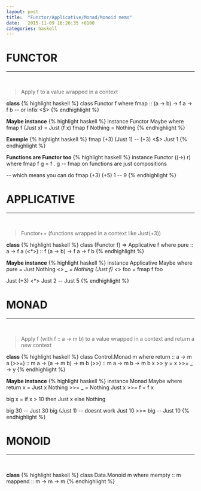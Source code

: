 ```yaml
---
layout: post
title:  "Functor/Applicative/Monad/Monoid memo"
date:   2015-11-09 16:26:35 +0100
categories: haskell
---
```


# FUNCTOR

---
<br>

> Apply f to a value wrapped in a context

**class**
{% highlight haskell %}
class Functor f where
  fmap :: (a -> b) -> f a -> f b -- or infix <$>
{% endhighlight %}

**Maybe instance**
{% highlight haskell %}
instance Functor Maybe where
  fmap f (Just x) = Just (f x)
  fmap f Nothing = Nothing
{% endhighlight %}

**Exemple**
{% highlight haskell %}
  fmap (+3) (Just 1) -- (+3) <$> Just 1
{% endhighlight %}

**Functions are Functor too**
{% highlight haskell %}
instance Functor ((->) r) where
  fmap f g = f . g  -- fmap on functions are just compositions

-- which means you can do
fmap (+3) (+5) 1 -- 9
{% endhighlight %}

# APPLICATIVE

---
<br>

> Functor++ (functions wrapped in a context like Just(+3))

**class**
{% highlight haskell %}
class (Functor f) => Applicative f where
  pure :: a -> f a
  (<*>) :: f (a -> b) -> f a -> f b
{% endhighlight %}

**Maybe instance**
{% highlight haskell %}
instance Applicative Maybe where
  pure = Just
  Nothing <*> _ = Nothing
  (Just f) <*> foo = fmap f foo

Just (+3) <*> Just 2 -- Just 5
{% endhighlight %}

# MONAD

---
<br>

> Apply f (with f :: a -> m b) to a value wrapped in a context and return a new context

**class**
{% highlight haskell %}
class Control.Monad m where
  return :: a -> m a
  (>>=) :: m a -> (a -> m b) -> m b
  (>>) :: m a -> m b -> m b
  x >> y = x >>= \_ -> y
{% endhighlight %}

**Maybe instance**
{% highlight haskell %}
instance Monad Maybe where
  return x = Just x
  Nothing  >>= _ = Nothing
  Just x >>= f = f x

big x =
  if x > 10 then
    Just x
  else
    Nothing

big 30 -- Just 30
big (Just 1) -- doesnt work
Just 10 >>= big -- Just 10
{% endhighlight %}

# MONOID

---
<br>

**class**
{% highlight haskell %}
class Data.Monoid m where
  mempty :: m
  mappend :: m -> m -> m
{% endhighlight %}
